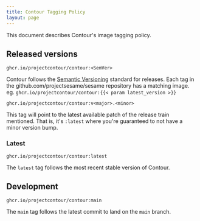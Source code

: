 ```yaml
---
title: Contour Tagging Policy
layout: page
---
```


This document describes Contour's image tagging policy.

## Released versions

`ghcr.io/projectcontour/contour:<SemVer>`

Contour follows the [Semantic Versioning][1] standard for releases.
Each tag in the github.com/projectsesame/sesame repository has a matching image. eg. `ghcr.io/projectcontour/contour:{{< param latest_version >}}`

`ghcr.io/projectcontour/contour:v<major>.<minor>`

This tag will point to the latest available patch of the release train mentioned.
That is, it's `:latest` where you're guaranteed to not have a minor version bump.

### Latest

`ghcr.io/projectcontour/contour:latest`

The `latest` tag follows the most recent stable version of Contour.

## Development

`ghcr.io/projectcontour/contour:main`

The `main` tag follows the latest commit to land on the `main` branch.

[1]: http://semver.org/
